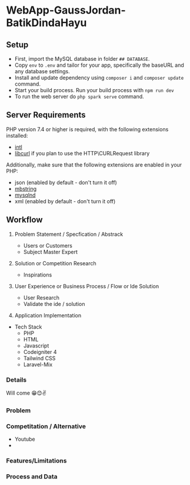 # WebApp-GaussJordan-BatikDindaHayu

## Setup

- First, import the MySQL database in folder `## DATABASE`.
- Copy `env` to `.env` and tailor for your app, specifically the baseURL and any database settings.
- Install and update dependency using `composer i` and `composer update` command.
- Start your build process. Run your build process with `npm run dev`
- To run the web server do `php spark serve` command.

## Server Requirements

PHP version 7.4 or higher is required, with the following extensions installed:

- [intl](http://php.net/manual/en/intl.requirements.php)
- [libcurl](http://php.net/manual/en/curl.requirements.php) if you plan to use the HTTP\CURLRequest library

Additionally, make sure that the following extensions are enabled in your PHP:

- json (enabled by default - don't turn it off)
- [mbstring](http://php.net/manual/en/mbstring.installation.php)
- [mysqlnd](http://php.net/manual/en/mysqlnd.install.php)
- xml (enabled by default - don't turn it off)

## Workflow

1. Problem Statement / Specfication / Abstrack
   - Users or Customers
   - Subject Master Expert
2. Solution or Competition Research
   - Inspirations
3. User Experience or Business Process / Flow or Ide Solution

   - User Research
   - Validate the ide / solution

4. Application Implementation

- Tech Stack
  - PHP
  - HTML
  - Javascript
  - Codeigniter 4
  - Tailwind CSS
  - Laravel-Mix

### Details

Will come 😁😊✌

### Problem

### Competitation / Alternative

- Youtube
-

### Features/Limitations

### Process and Data
